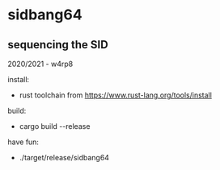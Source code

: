 # sidbang64
## sequencing the SID

2020/2021 - w4rp8

install:
- rust toolchain from https://www.rust-lang.org/tools/install

build:
- cargo build --release

have fun:
- ./target/release/sidbang64
